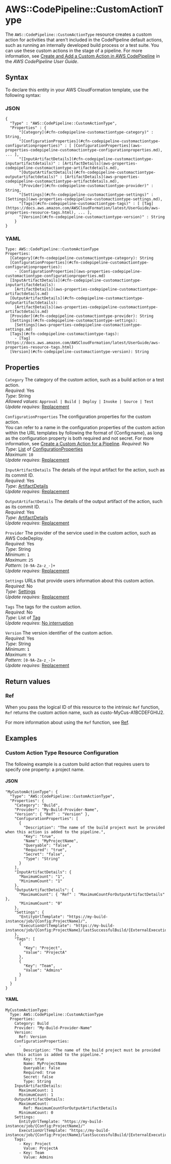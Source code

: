 # AWS::CodePipeline::CustomActionType<a name="aws-resource-codepipeline-customactiontype"></a>

The `AWS::CodePipeline::CustomActionType` resource creates a custom action for activities that aren't included in the CodePipeline default actions, such as running an internally developed build process or a test suite\. You can use these custom actions in the stage of a pipeline\. For more information, see [Create and Add a Custom Action in AWS CodePipeline](https://docs.aws.amazon.com/codepipeline/latest/userguide/how-to-create-custom-action.html) in the *AWS CodePipeline User Guide*\. 

## Syntax<a name="aws-resource-codepipeline-customactiontype-syntax"></a>

To declare this entity in your AWS CloudFormation template, use the following syntax:

### JSON<a name="aws-resource-codepipeline-customactiontype-syntax.json"></a>

```
{
  "Type" : "AWS::CodePipeline::CustomActionType",
  "Properties" : {
      "[Category](#cfn-codepipeline-customactiontype-category)" : String,
      "[ConfigurationProperties](#cfn-codepipeline-customactiontype-configurationproperties)" : [ [ConfigurationProperties](aws-properties-codepipeline-customactiontype-configurationproperties.md), ... ],
      "[InputArtifactDetails](#cfn-codepipeline-customactiontype-inputartifactdetails)" : [ArtifactDetails](aws-properties-codepipeline-customactiontype-artifactdetails.md),
      "[OutputArtifactDetails](#cfn-codepipeline-customactiontype-outputartifactdetails)" : [ArtifactDetails](aws-properties-codepipeline-customactiontype-artifactdetails.md),
      "[Provider](#cfn-codepipeline-customactiontype-provider)" : String,
      "[Settings](#cfn-codepipeline-customactiontype-settings)" : [Settings](aws-properties-codepipeline-customactiontype-settings.md),
      "[Tags](#cfn-codepipeline-customactiontype-tags)" : [ [Tag](https://docs.aws.amazon.com/AWSCloudFormation/latest/UserGuide/aws-properties-resource-tags.html), ... ],
      "[Version](#cfn-codepipeline-customactiontype-version)" : String
    }
}
```

### YAML<a name="aws-resource-codepipeline-customactiontype-syntax.yaml"></a>

```
Type: AWS::CodePipeline::CustomActionType
Properties: 
  [Category](#cfn-codepipeline-customactiontype-category): String
  [ConfigurationProperties](#cfn-codepipeline-customactiontype-configurationproperties): 
    - [ConfigurationProperties](aws-properties-codepipeline-customactiontype-configurationproperties.md)
  [InputArtifactDetails](#cfn-codepipeline-customactiontype-inputartifactdetails): 
    [ArtifactDetails](aws-properties-codepipeline-customactiontype-artifactdetails.md)
  [OutputArtifactDetails](#cfn-codepipeline-customactiontype-outputartifactdetails): 
    [ArtifactDetails](aws-properties-codepipeline-customactiontype-artifactdetails.md)
  [Provider](#cfn-codepipeline-customactiontype-provider): String
  [Settings](#cfn-codepipeline-customactiontype-settings): 
    [Settings](aws-properties-codepipeline-customactiontype-settings.md)
  [Tags](#cfn-codepipeline-customactiontype-tags): 
    - [Tag](https://docs.aws.amazon.com/AWSCloudFormation/latest/UserGuide/aws-properties-resource-tags.html)
  [Version](#cfn-codepipeline-customactiontype-version): String
```

## Properties<a name="aws-resource-codepipeline-customactiontype-properties"></a>

`Category`  <a name="cfn-codepipeline-customactiontype-category"></a>
The category of the custom action, such as a build action or a test action\.  
*Required*: Yes  
*Type*: String  
*Allowed values*: `Approval | Build | Deploy | Invoke | Source | Test`  
*Update requires*: [Replacement](https://docs.aws.amazon.com/AWSCloudFormation/latest/UserGuide/using-cfn-updating-stacks-update-behaviors.html#update-replacement)

`ConfigurationProperties`  <a name="cfn-codepipeline-customactiontype-configurationproperties"></a>
The configuration properties for the custom action\.  
You can refer to a name in the configuration properties of the custom action within the URL templates by following the format of \{Config:name\}, as long as the configuration property is both required and not secret\. For more information, see [Create a Custom Action for a Pipeline](https://docs.aws.amazon.com/codepipeline/latest/userguide/how-to-create-custom-action.html)\.
*Required*: No  
*Type*: [List](aws-properties-codepipeline-customactiontype-configurationproperties.md) of [ConfigurationProperties](aws-properties-codepipeline-customactiontype-configurationproperties.md)  
*Maximum*: `10`  
*Update requires*: [Replacement](https://docs.aws.amazon.com/AWSCloudFormation/latest/UserGuide/using-cfn-updating-stacks-update-behaviors.html#update-replacement)

`InputArtifactDetails`  <a name="cfn-codepipeline-customactiontype-inputartifactdetails"></a>
The details of the input artifact for the action, such as its commit ID\.  
*Required*: Yes  
*Type*: [ArtifactDetails](aws-properties-codepipeline-customactiontype-artifactdetails.md)  
*Update requires*: [Replacement](https://docs.aws.amazon.com/AWSCloudFormation/latest/UserGuide/using-cfn-updating-stacks-update-behaviors.html#update-replacement)

`OutputArtifactDetails`  <a name="cfn-codepipeline-customactiontype-outputartifactdetails"></a>
The details of the output artifact of the action, such as its commit ID\.  
*Required*: Yes  
*Type*: [ArtifactDetails](aws-properties-codepipeline-customactiontype-artifactdetails.md)  
*Update requires*: [Replacement](https://docs.aws.amazon.com/AWSCloudFormation/latest/UserGuide/using-cfn-updating-stacks-update-behaviors.html#update-replacement)

`Provider`  <a name="cfn-codepipeline-customactiontype-provider"></a>
The provider of the service used in the custom action, such as AWS CodeDeploy\.  
*Required*: Yes  
*Type*: String  
*Minimum*: `1`  
*Maximum*: `25`  
*Pattern*: `[0-9A-Za-z_-]+`  
*Update requires*: [Replacement](https://docs.aws.amazon.com/AWSCloudFormation/latest/UserGuide/using-cfn-updating-stacks-update-behaviors.html#update-replacement)

`Settings`  <a name="cfn-codepipeline-customactiontype-settings"></a>
URLs that provide users information about this custom action\.  
*Required*: No  
*Type*: [Settings](aws-properties-codepipeline-customactiontype-settings.md)  
*Update requires*: [Replacement](https://docs.aws.amazon.com/AWSCloudFormation/latest/UserGuide/using-cfn-updating-stacks-update-behaviors.html#update-replacement)

`Tags`  <a name="cfn-codepipeline-customactiontype-tags"></a>
The tags for the custom action\.  
*Required*: No  
*Type*: List of [Tag](https://docs.aws.amazon.com/AWSCloudFormation/latest/UserGuide/aws-properties-resource-tags.html)  
*Update requires*: [No interruption](https://docs.aws.amazon.com/AWSCloudFormation/latest/UserGuide/using-cfn-updating-stacks-update-behaviors.html#update-no-interrupt)

`Version`  <a name="cfn-codepipeline-customactiontype-version"></a>
The version identifier of the custom action\.  
*Required*: Yes  
*Type*: String  
*Minimum*: `1`  
*Maximum*: `9`  
*Pattern*: `[0-9A-Za-z_-]+`  
*Update requires*: [Replacement](https://docs.aws.amazon.com/AWSCloudFormation/latest/UserGuide/using-cfn-updating-stacks-update-behaviors.html#update-replacement)

## Return values<a name="aws-resource-codepipeline-customactiontype-return-values"></a>

### Ref<a name="aws-resource-codepipeline-customactiontype-return-values-ref"></a>

 When you pass the logical ID of this resource to the intrinsic `Ref` function, `Ref` returns the custom action name, such as custo\-MyCus\-A1BCDEFGHIJ2\.

For more information about using the `Ref` function, see [Ref](https://docs.aws.amazon.com/AWSCloudFormation/latest/UserGuide/intrinsic-function-reference-ref.html)\.

## Examples<a name="aws-resource-codepipeline-customactiontype--examples"></a>

### Custom Action Type Resource Configuration<a name="aws-resource-codepipeline-customactiontype--examples--Custom_Action_Type_Resource_Configuration"></a>

The following example is a custom build action that requires users to specify one property: a project name\.

#### JSON<a name="aws-resource-codepipeline-customactiontype--examples--Custom_Action_Type_Resource_Configuration--json"></a>

```
"MyCustomActionType": { 
  "Type": "AWS::CodePipeline::CustomActionType", 
  "Properties": { 
    "Category": "Build", 
    "Provider": "My-Build-Provider-Name", 
    "Version": { "Ref" : "Version" }, 
    "ConfigurationProperties": [ 
      {
        "Description": "The name of the build project must be provided when this action is added to the pipeline.", 
        "Key": "true", 
        "Name": "MyProjectName", 
        "Queryable": "false", 
        "Required": "true", 
        "Secret": "false", 
        "Type": "String" 
      } 
    ], 
    "InputArtifactDetails": { 
      "MaximumCount": "1", 
      "MinimumCount": "1" 
    }, 
    "OutputArtifactDetails": { 
      "MaximumCount": { "Ref" : "MaximumCountForOutputArtifactDetails" }, 
      "MinimumCount": "0" 
    }, 
    "Settings": {
      "EntityUrlTemplate": "https://my-build-instance/job/{Config:ProjectName}/",
      "ExecutionUrlTemplate": "https://my-build-instance/job/{Config:ProjectName}/lastSuccessfulBuild/{ExternalExecutionId}/"
    },
    "Tags": [
      {
        "Key": "Project",
        "Value": "ProjectA"
      },
      {
        "Key": "Team",
        "Value": "Admins"
      }
    ]
  } 
}
```

#### YAML<a name="aws-resource-codepipeline-customactiontype--examples--Custom_Action_Type_Resource_Configuration--yaml"></a>

```
MyCustomActionType: 
  Type: AWS::CodePipeline::CustomActionType
  Properties: 
    Category: Build 
    Provider: "My-Build-Provider-Name" 
    Version: 
      Ref: Version
    ConfigurationProperties: 
      - 
        Description: "The name of the build project must be provided when this action is added to the pipeline." 
        Key: true 
        Name: MyProjectName 
        Queryable: false
        Required: true 
        Secret: false 
        Type: String 
    InputArtifactDetails: 
      MaximumCount: 1
      MinimumCount: 1 
    OutputArtifactDetails: 
      MaximumCount: 
        Ref: MaximumCountForOutputArtifactDetails 
      MinimumCount: 0 
    Settings: 
      EntityUrlTemplate: "https://my-build-instance/job/{Config:ProjectName}/" 
      ExecutionUrlTemplate: "https://my-build-instance/job/{Config:ProjectName}/lastSuccessfulBuild/{ExternalExecutionId}/"
    Tags:
      - Key: Project
        Value: ProjectA
      - Key: Team
        Value: Admins
```
